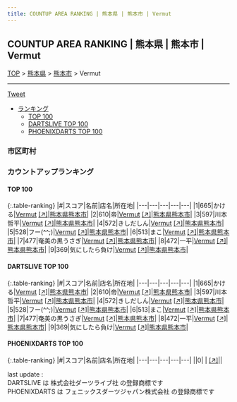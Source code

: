 ```yaml
---
title: COUNTUP AREA RANKING | 熊本県 | 熊本市 | Vermut
---
```

## COUNTUP AREA RANKING | 熊本県 | 熊本市 | Vermut

[TOP](/darts/rank/) > [熊本県](/darts/rank/熊本県/) > [熊本市](/darts/rank/熊本県/熊本市/) > Vermut

___

<a href="https://twitter.com/share?ref_src=twsrc%5Etfw" data-text="COUNTUP AREA RANKING | 熊本県熊本市Vermut" class="twitter-share-button" data-hashtags="DARTSLIVE,PHOENIXDARTS,darts,ダーツ" data-show-count="false">Tweet</a>

* [ランキング](#カウントアップランキング)
    * [TOP 100](#top-100)
    * [DARTSLIVE TOP 100](#dartslive-top-100)
    * [PHOENIXDARTS TOP 100](#phoenixdarts-top-100)

### 市区町村

<ul>

</ul>

### カウントアップランキング

#### TOP 100



{:.table-ranking}
|#|スコア|名前|店名|所在地|
|---|---|---|---|---|
|1|665|<span class="rank-name-dl">かける</span>|<a href="/darts/rank/shops/5357eddf0798e8b5a3f63593b5358cc4.html">Vermut</a> <a href="https://search.dartslive.com/jp/shop/5357eddf0798e8b5a3f63593b5358cc4">[↗]</a>|<a href="/darts/rank/熊本県/熊本市">熊本県熊本市</a>|
|2|610|<span class="rank-name-dl">帝</span>|<a href="/darts/rank/shops/5357eddf0798e8b5a3f63593b5358cc4.html">Vermut</a> <a href="https://search.dartslive.com/jp/shop/5357eddf0798e8b5a3f63593b5358cc4">[↗]</a>|<a href="/darts/rank/熊本県/熊本市">熊本県熊本市</a>|
|3|597|<span class="rank-name-dl">川本　哲平</span>|<a href="/darts/rank/shops/5357eddf0798e8b5a3f63593b5358cc4.html">Vermut</a> <a href="https://search.dartslive.com/jp/shop/5357eddf0798e8b5a3f63593b5358cc4">[↗]</a>|<a href="/darts/rank/熊本県/熊本市">熊本県熊本市</a>|
|4|572|<span class="rank-name-dl">きしだしん</span>|<a href="/darts/rank/shops/5357eddf0798e8b5a3f63593b5358cc4.html">Vermut</a> <a href="https://search.dartslive.com/jp/shop/5357eddf0798e8b5a3f63593b5358cc4">[↗]</a>|<a href="/darts/rank/熊本県/熊本市">熊本県熊本市</a>|
|5|528|<span class="rank-name-dl">フー(^^;)</span>|<a href="/darts/rank/shops/5357eddf0798e8b5a3f63593b5358cc4.html">Vermut</a> <a href="https://search.dartslive.com/jp/shop/5357eddf0798e8b5a3f63593b5358cc4">[↗]</a>|<a href="/darts/rank/熊本県/熊本市">熊本県熊本市</a>|
|6|513|<span class="rank-name-dl">まこ</span>|<a href="/darts/rank/shops/5357eddf0798e8b5a3f63593b5358cc4.html">Vermut</a> <a href="https://search.dartslive.com/jp/shop/5357eddf0798e8b5a3f63593b5358cc4">[↗]</a>|<a href="/darts/rank/熊本県/熊本市">熊本県熊本市</a>|
|7|477|<span class="rank-name-dl">奄美の黒うさぎ</span>|<a href="/darts/rank/shops/5357eddf0798e8b5a3f63593b5358cc4.html">Vermut</a> <a href="https://search.dartslive.com/jp/shop/5357eddf0798e8b5a3f63593b5358cc4">[↗]</a>|<a href="/darts/rank/熊本県/熊本市">熊本県熊本市</a>|
|8|472|<span class="rank-name-dl">一平</span>|<a href="/darts/rank/shops/5357eddf0798e8b5a3f63593b5358cc4.html">Vermut</a> <a href="https://search.dartslive.com/jp/shop/5357eddf0798e8b5a3f63593b5358cc4">[↗]</a>|<a href="/darts/rank/熊本県/熊本市">熊本県熊本市</a>|
|9|369|<span class="rank-name-dl">気にしたら負け</span>|<a href="/darts/rank/shops/5357eddf0798e8b5a3f63593b5358cc4.html">Vermut</a> <a href="https://search.dartslive.com/jp/shop/5357eddf0798e8b5a3f63593b5358cc4">[↗]</a>|<a href="/darts/rank/熊本県/熊本市">熊本県熊本市</a>|


#### DARTSLIVE TOP 100



{:.table-ranking}
|#|スコア|名前|店名|所在地|
|---|---|---|---|---|
|1|665|<span class="rank-name-dl">かける</span>|<a href="/darts/rank/shops/5357eddf0798e8b5a3f63593b5358cc4.html">Vermut</a> <a href="https://search.dartslive.com/jp/shop/5357eddf0798e8b5a3f63593b5358cc4">[↗]</a>|<a href="/darts/rank/熊本県/熊本市">熊本県熊本市</a>|
|2|610|<span class="rank-name-dl">帝</span>|<a href="/darts/rank/shops/5357eddf0798e8b5a3f63593b5358cc4.html">Vermut</a> <a href="https://search.dartslive.com/jp/shop/5357eddf0798e8b5a3f63593b5358cc4">[↗]</a>|<a href="/darts/rank/熊本県/熊本市">熊本県熊本市</a>|
|3|597|<span class="rank-name-dl">川本　哲平</span>|<a href="/darts/rank/shops/5357eddf0798e8b5a3f63593b5358cc4.html">Vermut</a> <a href="https://search.dartslive.com/jp/shop/5357eddf0798e8b5a3f63593b5358cc4">[↗]</a>|<a href="/darts/rank/熊本県/熊本市">熊本県熊本市</a>|
|4|572|<span class="rank-name-dl">きしだしん</span>|<a href="/darts/rank/shops/5357eddf0798e8b5a3f63593b5358cc4.html">Vermut</a> <a href="https://search.dartslive.com/jp/shop/5357eddf0798e8b5a3f63593b5358cc4">[↗]</a>|<a href="/darts/rank/熊本県/熊本市">熊本県熊本市</a>|
|5|528|<span class="rank-name-dl">フー(^^;)</span>|<a href="/darts/rank/shops/5357eddf0798e8b5a3f63593b5358cc4.html">Vermut</a> <a href="https://search.dartslive.com/jp/shop/5357eddf0798e8b5a3f63593b5358cc4">[↗]</a>|<a href="/darts/rank/熊本県/熊本市">熊本県熊本市</a>|
|6|513|<span class="rank-name-dl">まこ</span>|<a href="/darts/rank/shops/5357eddf0798e8b5a3f63593b5358cc4.html">Vermut</a> <a href="https://search.dartslive.com/jp/shop/5357eddf0798e8b5a3f63593b5358cc4">[↗]</a>|<a href="/darts/rank/熊本県/熊本市">熊本県熊本市</a>|
|7|477|<span class="rank-name-dl">奄美の黒うさぎ</span>|<a href="/darts/rank/shops/5357eddf0798e8b5a3f63593b5358cc4.html">Vermut</a> <a href="https://search.dartslive.com/jp/shop/5357eddf0798e8b5a3f63593b5358cc4">[↗]</a>|<a href="/darts/rank/熊本県/熊本市">熊本県熊本市</a>|
|8|472|<span class="rank-name-dl">一平</span>|<a href="/darts/rank/shops/5357eddf0798e8b5a3f63593b5358cc4.html">Vermut</a> <a href="https://search.dartslive.com/jp/shop/5357eddf0798e8b5a3f63593b5358cc4">[↗]</a>|<a href="/darts/rank/熊本県/熊本市">熊本県熊本市</a>|
|9|369|<span class="rank-name-dl">気にしたら負け</span>|<a href="/darts/rank/shops/5357eddf0798e8b5a3f63593b5358cc4.html">Vermut</a> <a href="https://search.dartslive.com/jp/shop/5357eddf0798e8b5a3f63593b5358cc4">[↗]</a>|<a href="/darts/rank/熊本県/熊本市">熊本県熊本市</a>|


#### PHOENIXDARTS TOP 100



{:.table-ranking}
|#|スコア|名前|店名|所在地|
|---|---|---|---|---|
||0|<span class="rank-name-dl"> </span>|<a href="/darts/rank/shops/.html"></a> <a href="">[↗]</a>|<a href="/darts/rank//"></a>|


<div class="footer border-top border-gray-light mt-5 pt-3 text-right text-gray">
    last update : <span style="font-weight: italic" id="foot_last_modified"></span><br />
    DARTSLIVE は 株式会社ダーツライブ社 の登録商標です<br />
    PHOENIXDARTS は フェニックスダーツジャパン株式会社 の登録商標です<br />
</div>

<script src="https://cdnjs.cloudflare.com/ajax/libs/jquery.tablesorter/2.31.3/js/jquery.tablesorter.min.js" integrity="sha512-qzgd5cYSZcosqpzpn7zF2ZId8f/8CHmFKZ8j7mU4OUXTNRd5g+ZHBPsgKEwoqxCtdQvExE5LprwwPAgoicguNg==" crossorigin="anonymous" referrerpolicy="no-referrer"></script>
<link rel="stylesheet" href="https://cdnjs.cloudflare.com/ajax/libs/jquery.tablesorter/2.31.3/css/theme.default.min.css" integrity="sha512-wghhOJkjQX0Lh3NSWvNKeZ0ZpNn+SPVXX1Qyc9OCaogADktxrBiBdKGDoqVUOyhStvMBmJQ8ZdMHiR3wuEq8+w==" crossorigin="anonymous" referrerpolicy="no-referrer" />
<script>
$(function() {
    $(".table-ranking").tablesorter({sortList:[[0, 0]]});
    $("#foot_last_modified").text(formatDate(new Date(document.lastModified), 'yyyy-MM-dd HH:mm:ss'));
});
</script>

<script async src="https://platform.twitter.com/widgets.js" charset="utf-8"></script>